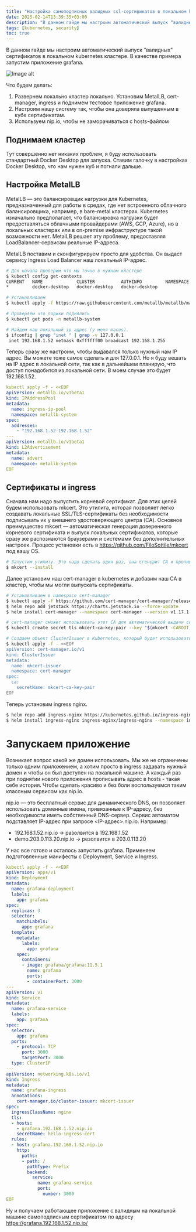 ```yaml
---
title: "Настройка самоподписных валидных ssl-сертификатов в локальном k8s"
date: 2025-02-14T13:39:35+03:00
description: "В данном гайде мы настроим автоматический выпуск “валидных” сертификатов в локальном kubernetes кластере. В качестве примера запустим приложение grafana."
tags: [kubernetes, security]
toc: true
---
```


В данном гайде мы настроим автоматический выпуск “валидных” сертификатов в локальном kubernetes кластере. В качестве примера запустим приложение grafana.

![Image alt](images/image.jpg)

Что будем делать:

1. Развернем локально кластер локально. Установим MetalLB, cert-manager, ingress и поднимем тестовое приложение grafana.
2. Настроим нашу систему так, чтобы она доверяла выпущенным в кубе сертификатам.
3. Используем nip.io, чтобы не заморачиваться с hosts-файлом

## Поднимаем кластер

Тут совершенно нет никаких проблем, я буду использовать стандартный Docker Desktop для запуска. Ставим галочку в настройках Docker Desktop, что нам нужен куб и погнали дальше.

## Настройка MetalLB

MetalLB — это балансировщик нагрузки для Kubernetes, предназначенный для работы в средах, где нет встроенного облачного балансировщика, например, в bare-metal кластерах. Kubernetes изначально предполагает, что балансировка нагрузки будет предоставляться облачными провайдерами (AWS, GCP, Azure), но в локальных кластерах или в on-premise инфраструктуре такой возможности нет. MetalLB решает эту проблему, предоставляя LoadBalancer-сервисам реальные IP-адреса.

MetalLB поставим и сконфигурируем просто для удобства. Он выдаст сервису Ingress Load Balancer наш локальный IP-адрес.

```bash
# Для начала проверим что мы точно в нужном кластере
$ kubectl config get-contexts                                                                                                                                                     
CURRENT   NAME             CLUSTER          AUTHINFO         NAMESPACE
*         docker-desktop   docker-desktop   docker-desktop   

# Устанавливаем
$ kubectl apply -f https://raw.githubusercontent.com/metallb/metallb/main/config/manifests/metallb-native.yaml

# Проверяем что подики поднялись
$ kubectl get pods -n metallb-system

# Найдем наш локальный ip адрес (у меня macos). 
$ ifconfig | grep "inet " | grep -v 127.0.0.1
 inet 192.168.1.52 netmask 0xffffff00 broadcast 192.168.1.255
```

Теперь сразу же настроим, чтобы выдавался только нужный нам IP адрес. Вы можете тоже самое сделать и для 127.0.0.1. Но я буду вешать на IP адрес в локальной сети, так как в дальнейшем планирую, что доступ понадобится из локальной сети. В моем случае это будет 192.168.1.52.

```yaml
kubectl apply -f - <<EOF
apiVersion: metallb.io/v1beta1
kind: IPAddressPool
metadata:
  name: ingress-ip-pool
  namespace: metallb-system
spec:
  addresses:
    - "192.168.1.52-192.168.1.52"
---
apiVersion: metallb.io/v1beta1
kind: L2Advertisement
metadata:
  name: advert
  namespace: metallb-system
EOF
```


## Сертификаты и ingress

Сначала нам надо выпустить корневой сертификат. Для этих целей будем использовать mkcert. Это утилита, которая позволяет легко создавать локальные SSL/TLS-сертификаты без необходимости подписывать их у внешнего удостоверяющего центра (CA). Основное преимущество mkcert — автоматическая генерация доверенного корневого сертификата и выпуск локальных сертификатов, которые сразу же распознаются браузерами и системами без дополнительных настроек. Процесс установки есть в https://github.com/FiloSottile/mkcert под вашу OS.

```bash
# Запустим утилиту. Это надо сделать один раз, она сгенерит CA и пропишет в нашу ОС.
$ mkcert --install
```

Далее установим наш cert-manager в kubernetes и добавим наш CA в кластер, чтобы мы могли выпускать сертификаты. 

```bash
# Устанавливаем в namespace cert-manager
$ kubectl apply -f https://github.com/cert-manager/cert-manager/releases/download/v1.17.1/cert-manager.crds.yaml
$ helm repo add jetstack https://charts.jetstack.io --force-update
$ helm install cert-manager --namespace cert-manager --version v1.17.1 jetstack/cert-manager --create-namespace

# cert-manager сможет использовать этот CA для автоматической выдачи сертификатов
$ kubectl create secret tls mkcert-ca-key-pair --key "$(mkcert -CAROOT)"/rootCA-key.pem --cert "$(mkcert -CAROOT)"/rootCA.pem -n cert-manager

# Создаем объект ClusterIssuer в Kubernetes, который будет использовать сертификаты из секрета mkcert-ca-key-pair
$ kubectl apply -f - <<EOF
apiVersion: cert-manager.io/v1
kind: ClusterIssuer
metadata:
  name: mkcert-issuer
  namespace: cert-manager
spec:
  ca:
    secretName: mkcert-ca-key-pair
EOF
```

Теперь установим ingress nginx.

```bash
$ helm repo add ingress-nginx https://kubernetes.github.io/ingress-nginx --force-update
$ helm install ingress-nginx ingress-nginx/ingress-nginx --namespace ingress-nginx --create-namespace
```

# Запускаем приложение

Возникает вопрос какой же домен использовать. Мы же не ограничены только одним приложением, а хотим просто в ingress задавать нужный домен и чтобы он был доступен на локальной машине. А каждый раз при поднятии нового приложения прописывать адрес в hosts - такая себе история. Чтобы сделать красиво и без боли воспользуемся таким классным сервисом как nip.io. 

nip.io — это бесплатный сервис для динамического DNS, он позволяет использовать доменные имена, привязанные к IP-адресу, без необходимости иметь собственный DNS-сервер. Сервис автоматом подставляет IP-адрес при запросе <IP-адрес>.nip.io. Например:

- 192.168.1.52.nip.io → разолвится в 192.168.1.52
- demo.203.0.113.20.nip.io → резолвится в 203.0.113.20

У нас все готово и осталось запустить grafana. Применяем подготовленные манифесты с Deployment, Service и Ingress.

```yaml
kubectl apply -f - <<EOF
apiVersion: apps/v1
kind: Deployment
metadata:
  name: grafana-deployment
  labels:
    app: grafana
spec:
  replicas: 3
  selector:
    matchLabels:
      app: grafana
  template:
    metadata:
      labels:
        app: grafana
    spec:
      containers:
      - image: grafana/grafana:11.5.1
        name: grafana
        ports:
        - containerPort: 3000
---
apiVersion: v1
kind: Service
metadata:
  name: grafana-service
  labels:
    app: grafana
spec:
  selector:
    app: grafana
  ports:
    - protocol: TCP
      port: 3000
      targetPort: 3000
  type: ClusterIP
---
apiVersion: networking.k8s.io/v1
kind: Ingress
metadata:
  name: grafana-ingress
  annotations:
    cert-manager.io/cluster-issuer: mkcert-issuer
spec:
  ingressClassName: nginx
  tls:
  - hosts:
    - grafana.192.168.1.52.nip.io
    secretName: hello-ingress-cert
  rules:
  - host: grafana.192.168.1.52.nip.io
    http:
      paths:
      - path: /
        pathType: Prefix
        backend:
          service:
            name: grafana-service
            port:
              number: 3000
EOF
```

Ну и получаем работающее приложение с валидным на локальной машине самоподписным сертификатом по адресу https://grafana.192.168.1.52.nip.io/
